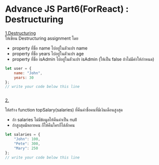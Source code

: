 # Advance JS Part6(ForReact) : Destructuring

[1.Destructuring](https://docs.google.com/presentation/d/1hvv6JOhOGVyWeNRkjeeRFfd_0wj8lUre/edit#slide=id.p100)  
ให้เขียน Destructuring assignment โดย  
- property ที่ชื่อ name ไปอยู่ในตัวแปร name
- property ที่ชื่อ years ไปอยู่ในตัวแปร age
- property ที่ชื่อ isAdmin ไปอยู่ในตัวแปร isAdmin (ให้เป็น false ถ้าไม่มีค่าให้กำหนด)


```js
let user = {
    name: "John",
    years: 30
};
// write your code below this line 



```
[2.](https://docs.google.com/presentation/d/1hvv6JOhOGVyWeNRkjeeRFfd_0wj8lUre/edit#slide=id.p101)  

ให้สร้าง function topSalary(salaries) ที่คืนค่าชื่อคนที่มีเงินเดือนสูงสุด
- ถ้า salaries ไม่มีข้อมูลให้คืนค่าเป็น null
- ถ้าสูงสุดมีหลายคน ก็ให้คืนใครก็ได้สักคน

```js
let salaries = {
    "John": 100,
    "Pete": 300,
    "Mary": 250
};
// write your code below this line



```